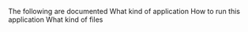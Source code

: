 The following are documented
What kind of application
How to run this application
What kind of files 